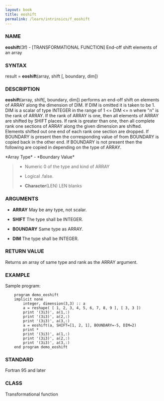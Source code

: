 ```yaml
---
layout: book
title: eoshift
permalink: /learn/intrinsics/f_eoshift
---
```

### NAME

**eoshift**(3f) - \[TRANSFORMATIONAL FUNCTION\]
End-off shift elements of an array

### SYNTAX

result = **eoshift**(array, shift \[, boundary, dim\])

### DESCRIPTION

**eoshift**(array, shift\[, boundary, dim\]) performs an end-off shift
on elements of ARRAY along the dimension of DIM. If DIM is omitted it is
taken to be 1. DIM is a scalar of type INTEGER in the range of 1 \<= DIM
\<= n where "n" is the rank of ARRAY. If the rank of ARRAY is one, then
all elements of ARRAY are shifted by SHIFT places. If rank is greater
than one, then all complete rank one sections of ARRAY along the given
dimension are shifted. Elements shifted out one end of each rank one
section are dropped. If BOUNDARY is present then the corresponding value
of from BOUNDARY is copied back in the other end. If BOUNDARY is not
present then the following are copied in depending on the type of ARRAY.

\*Array Type\* - \*Boundary Value\*

>   - Numeric 0 of the type and kind of ARRAY
>
>   - Logical .false.
>
>   - **Character**(LEN) LEN blanks

### ARGUMENTS

  - **ARRAY**
    May be any type, not scalar.

  - **SHIFT**
    The type shall be INTEGER.

  - **BOUNDARY**
    Same type as ARRAY.

  - **DIM**
    The type shall be INTEGER.

### RETURN VALUE

Returns an array of same type and rank as the ARRAY argument.

### EXAMPLE

Sample program:

```
    program demo_eoshift
    implicit none
        integer, dimension(3,3) :: a
        a = reshape( [ 1, 2, 3, 4, 5, 6, 7, 8, 9 ], [ 3, 3 ])
        print '(3i3)', a(1,:)
        print '(3i3)', a(2,:)
        print '(3i3)', a(3,:)
        a = eoshift(a, SHIFT=[1, 2, 1], BOUNDARY=-5, DIM=2)
        print *
        print '(3i3)', a(1,:)
        print '(3i3)', a(2,:)
        print '(3i3)', a(3,:)
    end program demo_eoshift
```

### STANDARD

Fortran 95 and later

### CLASS

Transformational function
